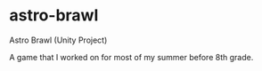 # astro-brawl
Astro Brawl (Unity Project)


A game that I worked on for most of my summer before 8th grade.
